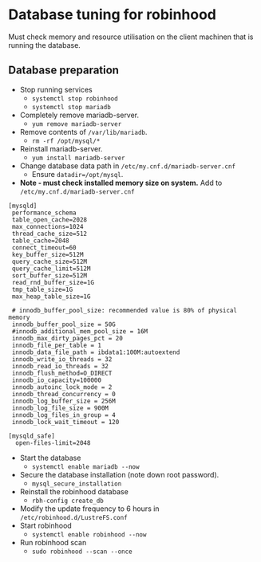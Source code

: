 # Database tuning for robinhood

Must check memory and resource utilisation on the client machinen that is running the database.

## Database preparation
- Stop running services
  - `systemctl stop robinhood`
  - `systemctl stop mariadb`
- Completely remove mariadb-server.
  - `yum remove mariadb-server`
- Remove contents of `/var/lib/mariadb`.
  - `rm -rf /opt/mysql/*`
- Reinstall mariadb-server.
  - `yum install mariadb-server`
- Change database data path in `/etc/my.cnf.d/mariadb-server.cnf`
  - Ensure `datadir=/opt/mysql`.
- **Note - must check installed memory size on system.**  Add to `/etc/my.cnf.d/mariadb-server.cnf`
```
[mysqld]
 performance_schema
 table_open_cache=2028
 max_connections=1024
 thread_cache_size=512
 table_cache=2048
 connect_timeout=60
 key_buffer_size=512M
 query_cache_size=512M
 query_cache_limit=512M
 sort_buffer_size=512M
 read_rnd_buffer_size=1G
 tmp_table_size=1G
 max_heap_table_size=1G

 # innodb_buffer_pool_size: recommended value is 80% of physical memory
 innodb_buffer_pool_size = 50G
 #innodb_additional_mem_pool_size = 16M
 innodb_max_dirty_pages_pct = 20
 innodb_file_per_table = 1
 innodb_data_file_path = ibdata1:100M:autoextend
 innodb_write_io_threads = 32
 innodb_read_io_threads = 32
 innodb_flush_method=O_DIRECT
 innodb_io_capacity=100000
 innodb_autoinc_lock_mode = 2
 innodb_thread_concurrency = 0
 innodb_log_buffer_size = 256M
 innodb_log_file_size = 900M
 innodb_log_files_in_group = 4
 innodb_lock_wait_timeout = 120

[mysqld_safe]
  open-files-limit=2048
```
- Start the database
  - `systemctl enable mariadb --now` 
- Secure the database installation (note down root password).
  - `mysql_secure_installation`
- Reinstall the robinhood database
  - `rbh-config create_db`
- Modify the update frequency to 6 hours in `/etc/robinhood.d/LustreFS.conf` 
- Start robinhood
  - `systemctl enable robinhood --now` 
- Run robinhood scan
  - `sudo robinhood --scan --once`
